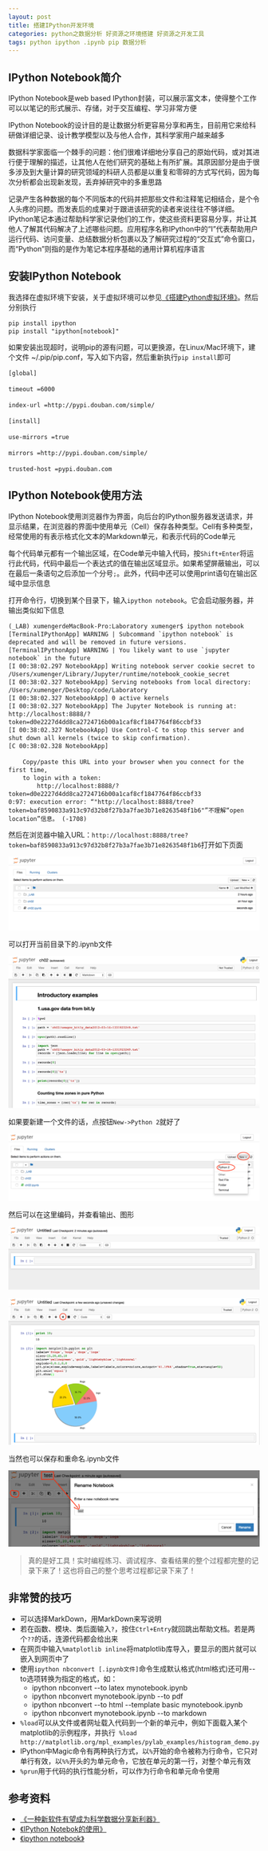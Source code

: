 ```yaml
---
layout: post
title: 搭建IPython开发环境
categories: python之数据分析 好资源之环境搭建 好资源之开发工具
tags: python ipython .ipynb pip 数据分析
---
```


## IPython Notebook简介

IPython Notebook是web based IPython封装，可以展示富文本，使得整个工作可以以笔记的形式展示、存储，对于交互编程、学习非常方便

IPython Notebook的设计目的是让数据分析更容易分享和再生，目前用它来给科研做详细记录、设计教学模型以及与他人合作，其科学家用户越来越多

数据科学家面临一个棘手的问题：他们很难详细地分享自己的原始代码，或对其进行便于理解的描述，让其他人在他们研究的基础上有所扩展。其原因部分是由于很多涉及到大量计算的研究领域的科研人员都是以重复和零碎的方式写代码，因为每次分析都会出现新发现，丢弃掉研究中的多重思路

记录产生各种数据的每个不同版本的代码并把那些文件和注释笔记相结合，是个令人头疼的问题。而发表后的成果对于跟进该研究的读者来说往往不够详细。IPython笔记本通过帮助科学家记录他们的工作，使这些资料更容易分享，并让其他人了解其代码解决了上述哪些问题。应用程序名称IPython中的“I”代表帮助用户运行代码、访问变量、总结数据分析包裹以及了解研究过程的“交互式”命令窗口，而“Python”则指的是作为笔记本程序基础的通用计算机程序语言

## 安装IPython Notebook

我选择在虚拟环境下安装，关于虚拟环境可以参见[《搭建Python虚拟环境》](http://www.xumenger.com/python-environment-20160801/)。然后分别执行

```
pip install ipython
pip install "ipython[notebook]"
```

如果安装出现超时，说明pip的源有问题，可以更换源，在Linux/Mac环境下，建个文件 ~/.pip/pip.conf，写入如下内容，然后重新执行`pip install`即可

```
[global]  
  
timeout =6000  
  
index-url =http://pypi.douban.com/simple/  
  
[install]  
  
use-mirrors =true  
  
mirrors =http://pypi.douban.com/simple/  
  
trusted-host =pypi.douban.com 
```

## IPython Notebook使用方法

IPython Notebook使用浏览器作为界面，向后台的IPython服务器发送请求，并显示结果，在浏览器的界面中使用单元（Cell）保存各种类型。Cell有多种类型，经常使用的有表示格式化文本的Markdown单元，和表示代码的Code单元

每个代码单元都有一个输出区域，在Code单元中输入代码，按`Shift+Enter`将运行此代码，代码中最后一个表达式的值在输出区域显示。如果希望屏蔽输出，可以在最后一条语句之后添加一个分号`;`。此外，代码中还可以使用print语句在输出区域中显示信息

打开命令行，切换到某个目录下，输入`ipython notebook`。它会启动服务器，并输出类似如下信息

```
(_LAB) xumengerdeMacBook-Pro:Laboratory xumenger$ ipython notebook
[TerminalIPythonApp] WARNING | Subcommand `ipython notebook` is deprecated and will be removed in future versions.
[TerminalIPythonApp] WARNING | You likely want to use `jupyter notebook` in the future
[I 00:38:02.297 NotebookApp] Writing notebook server cookie secret to /Users/xumenger/Library/Jupyter/runtime/notebook_cookie_secret
[I 00:38:02.327 NotebookApp] Serving notebooks from local directory: /Users/xumenger/Desktop/code/Laboratory
[I 00:38:02.327 NotebookApp] 0 active kernels 
[I 00:38:02.327 NotebookApp] The Jupyter Notebook is running at: http://localhost:8888/?token=d0e2227d4dd8ca2724716b00a1caf8cf1847764f86ccbf33
[I 00:38:02.327 NotebookApp] Use Control-C to stop this server and shut down all kernels (twice to skip confirmation).
[C 00:38:02.328 NotebookApp] 
    
    Copy/paste this URL into your browser when you connect for the first time,
    to login with a token:
        http://localhost:8888/?token=d0e2227d4dd8ca2724716b00a1caf8cf1847764f86ccbf33
0:97: execution error: “"http://localhost:8888/tree?token=baf8590833a913c97d32b8f27b3a7fae3b71e8263548f1b6"”不理解“open location”信息。 (-1708)
```

然后在浏览器中输入URL：`http://localhost:8888/tree?token=baf8590833a913c97d32b8f27b3a7fae3b71e8263548f1b6`打开如下页面

![image](../media/image/2017-06-23/01.png)

可以打开当前目录下的.ipynb文件

![image](../media/image/2017-06-23/02.png)

如果要新建一个文件的话，点按钮`New->Python 2`就好了

![image](../media/image/2017-06-23/03.png)

然后可以在这里编码，并查看输出、图形

![image](../media/image/2017-06-23/04.png)

![image](../media/image/2017-06-23/05.png)

当然也可以保存和重命名.ipynb文件

![image](../media/image/2017-06-23/06.png)

>真的是好工具！实时编程练习、调试程序、查看结果的整个过程都完整的记录下来了！这也将自己的整个思考过程都记录下来了！

## 非常赞的技巧

* 可以选择MarkDown，用MarkDown来写说明
* 若在函数、模块、类后面输入`?`，按住`Ctrl+Entry`就回跳出帮助文档。若是两个`??`的话，连源代码都会给出来
* 在网页中输入`%matplotlib inline`将matplotlib库导入，要显示的图片就可以嵌入到网页中了
* 使用`ipython nbconvert [.ipynb文件]`命令生成默认格式(html格式)还可用--to选项转换为指定的格式，如：
	* ipython nbconvert --to latex mynotebook.ipynb
	* ipython nbconvert mynotebook.ipynb --to pdf
	* ipython nbconvert --to html --template basic mynotebook.ipynb
	* ipython nbconvert mynotebook.ipynb --to markdown
* `%load`可以从文件或者网址载入代码到一个新的单元中，例如下面载入某个matplotlib的示例程序，并执行`
%load http://matplotlib.org/mpl_examples/pylab_examples/histogram_demo.py`
* IPython中Magic命令有两种执行方式，以`%`开始的命令被称为行命令，它只对单行有效，以`%%`开头的为单元命令，它放在单元的第一行，对整个单元有效
* `%prun`用于代码的执行性能分析，可以作为行命令和单元命令使用

## 参考资料

* [《一种新软件有望成为科学数据分享新利器》](http://news.sciencenet.cn/htmlnews/2014/11/307201.shtm)
* [《IPython Notebok的使用》](http://www.jianshu.com/p/0b7a834b2c1e)
* [《ipython notebook》](http://www.cnblogs.com/zhuangzhuang1988/archive/2012/11/19/2777195.html)


